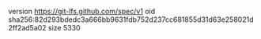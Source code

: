 version https://git-lfs.github.com/spec/v1
oid sha256:82d293bdedc3a666bb9631fdb752d237cc681855d31d63e258021d2ff2ad5a02
size 5330
